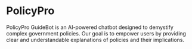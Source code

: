 # PolicyPro
PolicyPro GuideBot is an AI-powered chatbot designed to demystify complex government policies. Our goal is to empower users by providing clear and understandable explanations of policies and their implications.
